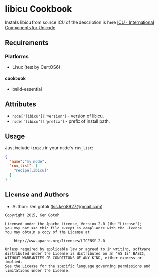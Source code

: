 libicu Cookbook
============
Installs libicu from source
ICU of the description is here [ICU - International Components for Unicode](http://site.icu-project.org)

Requirements
------------
### Platforms
- Linux (test by CentOS6)

#### cookbook
- build-essential

Attributes
----------
* `node['libicu']['version']` - version of libicu.
* `node['libicu']['prefix']`  - prefix of install path.

Usage
-----
Just include `libicu` in your node's `run_list`:

```json
{
  "name":"my_node",
  "run_list": [
    "recipe[libicu]"
  ]
}
```

License and Authors
-------------------
* Author:: ken gotoh (lss.ken8927@gmail.com)

```text
Copyright 2015, Ken Gotoh

Licensed under the Apache License, Version 2.0 (the "License");
you may not use this file except in compliance with the License.
You may obtain a copy of the License at

    http://www.apache.org/licenses/LICENSE-2.0

Unless required by applicable law or agreed to in writing, software
distributed under the License is distributed on an "AS IS" BASIS,
WITHOUT WARRANTIES OR CONDITIONS OF ANY KIND, either express or implied.
See the License for the specific language governing permissions and
limitations under the License.
```